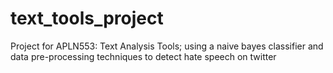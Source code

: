 # text_tools_project
Project for APLN553: Text Analysis Tools; using a naive bayes classifier and data pre-processing techniques to detect hate speech on twitter
